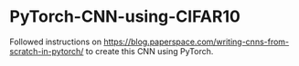 # PyTorch-CNN-using-CIFAR10
Followed instructions on https://blog.paperspace.com/writing-cnns-from-scratch-in-pytorch/ to create this CNN using PyTorch.
